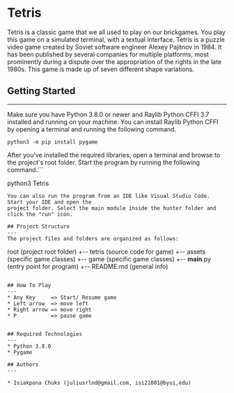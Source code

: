 # Tetris
Tetris is a classic game that we all used to play on our brickgames. You play this game 
on a simulated terminal, with a textual interface. Tetris is a puzzle video game created by Soviet software engineer Alexey Pajitnov in 1984. It has been published by several companies for multiple platforms, most prominently during a dispute over the appropriation of the rights in the late 1980s. This game is made up of seven different shape variations.

## Getting Started
---
Make sure you have Python 3.8.0 or newer and Raylib Python CFFI 3.7 installed and running on your machine. You can install Raylib Python CFFI by opening a terminal and running the following command.
```
python3 -m pip install pygame
```
After you've installed the required libraries, open a terminal and browse to the project's root folder. Start the program by running the following command.```

python3 Tetris 
```
You can also run the program from an IDE like Visual Studio Code. Start your IDE and open the 
project folder. Select the main module inside the hunter folder and click the "run" icon.

## Project Structure
---
The project files and folders are organized as follows:
```
root                    (project root folder)
+-- tetris              (source code for game)
  +-- assets            (specific game classes)
  +-- game              (specific game classes)
  +-- __main__.py       (entry point for program)
+-- README.md           (general info)
```

## How To Play
---
* Any Key     => Start/ Resume game
* Left arrow  => move left
* Right arrow => move right
* P           => pause game


## Required Technologies
---
* Python 3.8.0
* Pygame

## Authors
---

* Isiakpona Chuks (juliusrlnd@gmail.com, isi21001@byui,edu)
